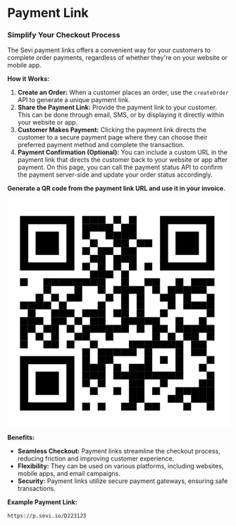 # Payment Link

### Simplify Your Checkout Process

The Sevi payment links offers a convenient way for your customers to complete order payments, regardless of whether they're on your website or mobile app.

**How it Works:**

1. **Create an Order:** When a customer places an order, use the `createOrder` API to generate a unique payment link.
2. **Share the Payment Link:**  Provide the payment link to your customer. This can be done through email, SMS, or by displaying it directly within your website or app.
3. **Customer Makes Payment:** Clicking the payment link directs the customer to a secure payment page where they can choose their preferred payment method and complete the transaction.
4. **Payment Confirmation (Optional):**  You can include a custom URL in the payment link that directs the customer back to your website or app after payment. On this page, you can call the payment status API to confirm the payment server-side and update your order status accordingly.

**Generate a QR code from the payment link URL and use it in your invoice.**

![1679667120345](image/qr-code.png)

**Benefits:**

* **Seamless Checkout:** Payment links streamline the checkout process, reducing friction and improving customer experience.
* **Flexibility:**  They can be used on various platforms, including websites, mobile apps, and email campaigns.
* **Security:** Payment links utilize secure payment gateways, ensuring safe transactions.

**Example Payment Link:**

```
https://p.sevi.io/D223123
```
